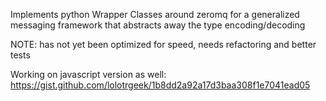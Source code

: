 Implements python Wrapper Classes around zeromq for a generalized messaging framework that abstracts away the type encoding/decoding

NOTE: has not yet been optimized for speed, needs refactoring and better tests

Working on javascript version as well: 
https://gist.github.com/lolotrgeek/1b8dd2a92a17d3baa308f1e7041ead05
